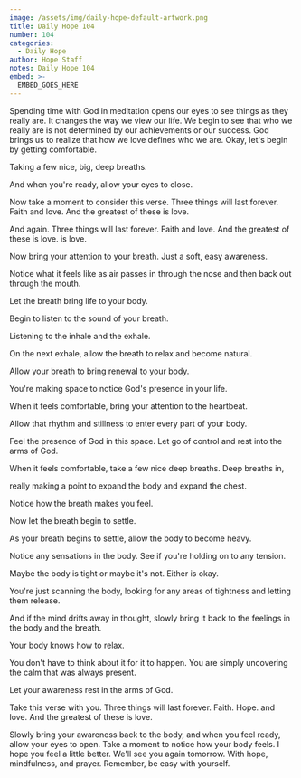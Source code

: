 ```yaml
---
image: /assets/img/daily-hope-default-artwork.png
title: Daily Hope 104
number: 104
categories:
  - Daily Hope
author: Hope Staff
notes: Daily Hope 104
embed: >-
  EMBED_GOES_HERE
---
```

Spending time with God in meditation opens our eyes to see things as they really are. It changes the way we view our life. We begin to see that who we really are is not determined by our achievements or our success. God brings us to realize that how we love defines who we are. Okay, let's begin by getting comfortable.

Taking a few nice, big, deep breaths.

And when you're ready, allow your eyes to close.

Now take a moment to consider this verse. Three things will last forever. Faith and love. And the greatest of these is love.

And again. Three things will last forever. Faith and love. And the greatest of these is love. is love.

Now bring your attention to your breath. Just a soft, easy awareness.

Notice what it feels like as air passes in through the nose and then back out through the mouth.

Let the breath bring life to your body.

Begin to listen to the sound of your breath.

Listening to the inhale and the exhale.

On the next exhale, allow the breath to relax and become natural.

Allow your breath to bring renewal to your body.

You're making space to notice God's presence in your life.

When it feels comfortable, bring your attention to the heartbeat.

Allow that rhythm and stillness to enter every part of your body.

Feel the presence of God in this space. Let go of control and rest into the arms of God.

When it feels comfortable, take a few nice deep breaths. Deep breaths in,

really making a point to expand the body and expand the chest.

Notice how the breath makes you feel.

Now let the breath begin to settle.

As your breath begins to settle, allow the body to become heavy.

Notice any sensations in the body. See if you're holding on to any tension.

Maybe the body is tight or maybe it's not. Either is okay.

You're just scanning the body, looking for any areas of tightness and letting them release.

And if the mind drifts away in thought, slowly bring it back to the feelings in the body and the breath.

Your body knows how to relax.

You don't have to think about it for it to happen. You are simply uncovering the calm that was always present.

Let your awareness rest in the arms of God.

Take this verse with you. Three things will last forever. Faith. Hope. and love. And the greatest of these is love.

Slowly bring your awareness back to the body, and when you feel ready, allow your eyes to open. Take a moment to notice how your body feels. I hope you feel a little better. We'll see you again tomorrow. With hope, mindfulness, and prayer. Remember, be easy with yourself.

